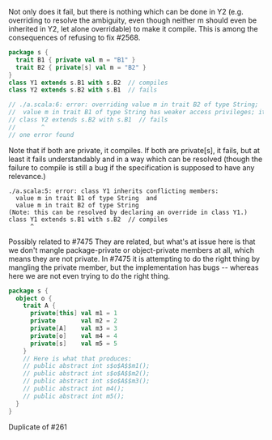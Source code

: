 Not only does it fail, but there is nothing which can be done in Y2 (e.g. overriding to resolve the ambiguity, even though neither m should even be inherited in Y2, let alone overridable) to make it compile. This is among the consequences of refusing to fix #2568.
```scala
package s {
  trait B1 { private val m = "B1" }
  trait B2 { private[s] val m = "B2" }
}
class Y1 extends s.B1 with s.B2  // compiles
class Y2 extends s.B2 with s.B1  // fails

// ./a.scala:6: error: overriding value m in trait B2 of type String;
//  value m in trait B1 of type String has weaker access privileges; it should not be private
// class Y2 extends s.B2 with s.B1  // fails
//       ^
// one error found
```
Note that if both are private, it compiles. If both are private[s], it fails, but at least it fails understandably and in a way which can be resolved (though the failure to compile is still a bug if the specification is supposed to have any relevance.)
```
./a.scala:5: error: class Y1 inherits conflicting members:
  value m in trait B1 of type String  and
  value m in trait B2 of type String
(Note: this can be resolved by declaring an override in class Y1.)
class Y1 extends s.B1 with s.B2  // compiles
      ^
```
Possibly related to #7475
They are related, but what's at issue here is that we don't mangle package-private or object-private members at all, which means they are not private. In #7475 it is attempting to do the right thing by mangling the private member, but the implementation has bugs -- whereas here we are not even trying to do the right thing.
```scala
package s {
  object o {
    trait A {
      private[this] val m1 = 1
      private       val m2 = 2
      private[A]    val m3 = 3
      private[o]    val m4 = 4
      private[s]    val m5 = 5
    }
    // Here is what that produces:
    // public abstract int s$o$A$$m1();
    // public abstract int s$o$A$$m2();
    // public abstract int s$o$A$$m3();
    // public abstract int m4();
    // public abstract int m5();
  }
}
```
Duplicate of #261
